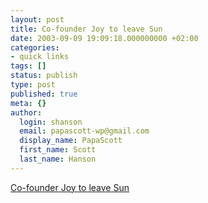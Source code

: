 ```yaml
---
layout: post
title: Co-founder Joy to leave Sun
date: 2003-09-09 19:09:18.000000000 +02:00
categories:
- quick links
tags: []
status: publish
type: post
published: true
meta: {}
author:
  login: shanson
  email: papascott-wp@gmail.com
  display_name: PapaScott
  first_name: Scott
  last_name: Hanson
---
```

<p><a title="'the designer of Berkeley Unix' is just 48" href="http://news.com.com/2100-1012_3-5073205.html?tag=fd_top">Co-founder Joy to leave Sun</a></p>
